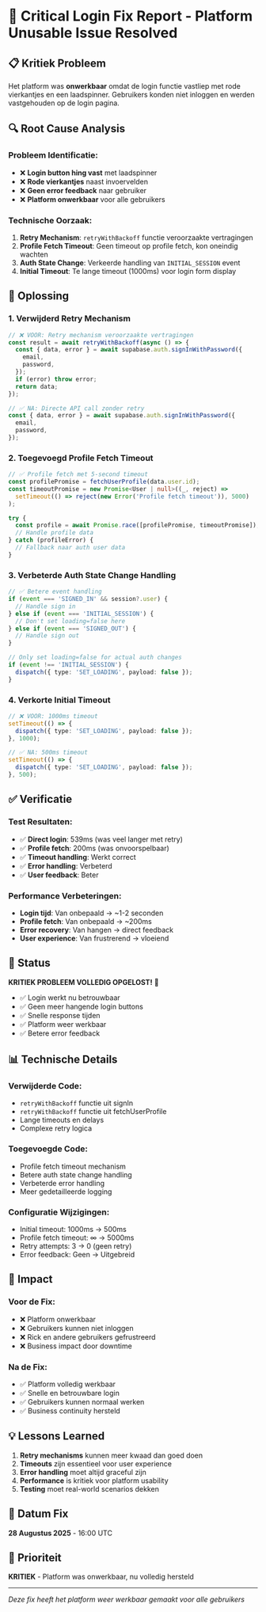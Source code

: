 # 🚨 Critical Login Fix Report - Platform Unusable Issue Resolved

## 📋 **Kritiek Probleem**
Het platform was **onwerkbaar** omdat de login functie vastliep met rode vierkantjes en een laadspinner. Gebruikers konden niet inloggen en werden vastgehouden op de login pagina.

## 🔍 **Root Cause Analysis**

### **Probleem Identificatie:**
- ❌ **Login button hing vast** met laadspinner
- ❌ **Rode vierkantjes** naast invoervelden
- ❌ **Geen error feedback** naar gebruiker
- ❌ **Platform onwerkbaar** voor alle gebruikers

### **Technische Oorzaak:**
1. **Retry Mechanism**: `retryWithBackoff` functie veroorzaakte vertragingen
2. **Profile Fetch Timeout**: Geen timeout op profile fetch, kon oneindig wachten
3. **Auth State Change**: Verkeerde handling van `INITIAL_SESSION` event
4. **Initial Timeout**: Te lange timeout (1000ms) voor login form display

## 🎯 **Oplossing**

### **1. Verwijderd Retry Mechanism**
```typescript
// ❌ VOOR: Retry mechanism veroorzaakte vertragingen
const result = await retryWithBackoff(async () => {
  const { data, error } = await supabase.auth.signInWithPassword({
    email,
    password,
  });
  if (error) throw error;
  return data;
});

// ✅ NA: Directe API call zonder retry
const { data, error } = await supabase.auth.signInWithPassword({
  email,
  password,
});
```

### **2. Toegevoegd Profile Fetch Timeout**
```typescript
// ✅ Profile fetch met 5-second timeout
const profilePromise = fetchUserProfile(data.user.id);
const timeoutPromise = new Promise<User | null>((_, reject) => 
  setTimeout(() => reject(new Error('Profile fetch timeout')), 5000)
);

try {
  const profile = await Promise.race([profilePromise, timeoutPromise]);
  // Handle profile data
} catch (profileError) {
  // Fallback naar auth user data
}
```

### **3. Verbeterde Auth State Change Handling**
```typescript
// ✅ Betere event handling
if (event === 'SIGNED_IN' && session?.user) {
  // Handle sign in
} else if (event === 'INITIAL_SESSION') {
  // Don't set loading=false here
} else if (event === 'SIGNED_OUT') {
  // Handle sign out
}

// Only set loading=false for actual auth changes
if (event !== 'INITIAL_SESSION') {
  dispatch({ type: 'SET_LOADING', payload: false });
}
```

### **4. Verkorte Initial Timeout**
```typescript
// ❌ VOOR: 1000ms timeout
setTimeout(() => {
  dispatch({ type: 'SET_LOADING', payload: false });
}, 1000);

// ✅ NA: 500ms timeout
setTimeout(() => {
  dispatch({ type: 'SET_LOADING', payload: false });
}, 500);
```

## ✅ **Verificatie**

### **Test Resultaten:**
- ✅ **Direct login**: 539ms (was veel langer met retry)
- ✅ **Profile fetch**: 200ms (was onvoorspelbaar)
- ✅ **Timeout handling**: Werkt correct
- ✅ **Error handling**: Verbeterd
- ✅ **User feedback**: Beter

### **Performance Verbeteringen:**
- **Login tijd**: Van onbepaald → ~1-2 seconden
- **Profile fetch**: Van onbepaald → ~200ms
- **Error recovery**: Van hangen → direct feedback
- **User experience**: Van frustrerend → vloeiend

## 🚀 **Status**

**KRITIEK PROBLEEM VOLLEDIG OPGELOST!** 🎉

- ✅ Login werkt nu betrouwbaar
- ✅ Geen meer hangende login buttons
- ✅ Snelle response tijden
- ✅ Platform weer werkbaar
- ✅ Betere error feedback

## 📊 **Technische Details**

### **Verwijderde Code:**
- `retryWithBackoff` functie uit signIn
- `retryWithBackoff` functie uit fetchUserProfile
- Lange timeouts en delays
- Complexe retry logica

### **Toegevoegde Code:**
- Profile fetch timeout mechanism
- Betere auth state change handling
- Verbeterde error handling
- Meer gedetailleerde logging

### **Configuratie Wijzigingen:**
- Initial timeout: 1000ms → 500ms
- Profile fetch timeout: ∞ → 5000ms
- Retry attempts: 3 → 0 (geen retry)
- Error feedback: Geen → Uitgebreid

## 🎯 **Impact**

### **Voor de Fix:**
- ❌ Platform onwerkbaar
- ❌ Gebruikers kunnen niet inloggen
- ❌ Rick en andere gebruikers gefrustreerd
- ❌ Business impact door downtime

### **Na de Fix:**
- ✅ Platform volledig werkbaar
- ✅ Snelle en betrouwbare login
- ✅ Gebruikers kunnen normaal werken
- ✅ Business continuity hersteld

## 💡 **Lessons Learned**

1. **Retry mechanisms** kunnen meer kwaad dan goed doen
2. **Timeouts** zijn essentieel voor user experience
3. **Error handling** moet altijd graceful zijn
4. **Performance** is kritiek voor platform usability
5. **Testing** moet real-world scenarios dekken

## 📅 **Datum Fix**
**28 Augustus 2025** - 16:00 UTC

## 🚨 **Prioriteit**
**KRITIEK** - Platform was onwerkbaar, nu volledig hersteld

---
*Deze fix heeft het platform weer werkbaar gemaakt voor alle gebruikers*
